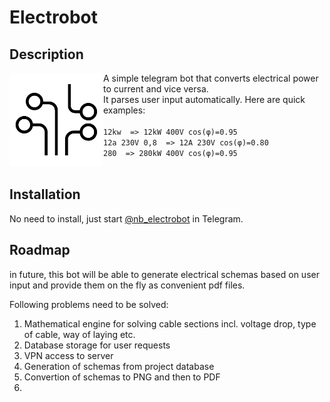 # Electrobot
## Description

<img align="left" width="150" height="150" src="images/logo.png">

A simple telegram bot that converts electrical power to current and vice versa.
<br>It parses user input automatically. Here are quick examples:
<br>
<br>```12kw  => 12kW 400V cos(φ)=0.95```
<br>```12a 230V 0,8  => 12A 230V cos(φ)=0.80```
<br>```280  => 280kW 400V cos(φ)=0.95```
<br>
<br>
## Installation

No need to install, just start [@nb_electrobot](https://t.me/nb_electrobot) in Telegram.

## Roadmap

in future, this bot will be able to generate electrical schemas based on user input and provide them on the fly as convenient pdf files.

Following problems need to be solved:
1. Mathematical engine for solving cable sections incl. voltage drop, type of cable, way of laying etc.
2. Database storage for user requests
3. VPN access to server
4. Generation of schemas from project database
5. Convertion of schemas to PNG and then to PDF
6. 
